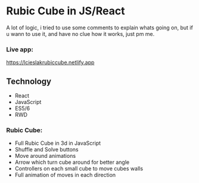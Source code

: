 # Rubic Cube in JS/React

A lot of logic, i tried to use some comments to explain whats going on, but if u wann to use it, and have no clue how it works, just pm me.

### Live app:
https://lcieslakrubiccube.netlify.app


## Technology

* React
* JavaScript
* ES5/6
* RWD

### Rubic Cube:
* Full Rubic Cube in 3d in JavaScript
* Shuffle and Solve buttons
* Move around animations
* Arrow which turn cube around for better angle
* Controllers on each small cube to move cubes walls
* Full animation of moves in each direction

